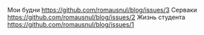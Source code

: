Мои будни https://github.com/romausnul/blog/issues/3
Серваки https://github.com/romausnul/blog/issues/2
Жизнь студента https://github.com/romausnul/blog/issues/1

